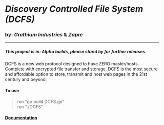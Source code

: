 # **_Discovery Controlled File System (DCFS)_**  
### by: _Grathium Industries_ & _Zapre_  
---  
  
##### This project is in: _Alpha_ builds, please stand by for further releases
DCFS is a new web protocol designed to have ZERO master/hosts. Complete with encrypted file transfer and storage, DCFS is the most secure and affordable option to store, transmit and host web pages in the 21st century and beyond.
  
#### To use
> run "go build DCFS.go"  
> run "./DCFS"  
  
#### [Documentation](documentation.md)
